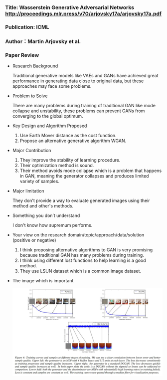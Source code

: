 ### Title: Wasserstein Generative Adversarial Networks http://proceedings.mlr.press/v70/arjovsky17a/arjovsky17a.pdf

### Publication: ICML

### Author：Martin Arjovsky et al.


### Paper Review
- Research Background

  Traditional generative models like VAEs and GANs have achieved great performance in generating data close to original data, but these approaches may face some problems.

- Problem to Solve

  There are many problems during training of traditional GAN like mode collapse and unstability, these problems can prevent GANs from converging to the global optimum.

- Key Design and Algorithm Proposed

  1. Use Earth Mover distance as the cost function.
  2. Propose an alternative generative algorithm WGAN.

- Major Contribution

  1. They improve the stability of learning procedure.
  2. Their optimization method is sound.
  3. Their method avoids mode collapse which is a problem that happens in GAN, meaning the generator collapses and produces limited variety of samples.

- Major limitation

  They don't provide a way to evaluate generated images using their method and other's methods.

- Something you don’t understand

  I don't know how supremum performs.

- Your view on the research domain/topic/approach/data/solution  (positive or negative)

  1. I think proposing alternative algorithms to GAN is very promising because traditional GAN has many problems during training.
  2. I think using different lost functions to help learning is a good method.
  3. They use LSUN dataset which is a common image dataset.

- The image which is important

  ![Image of WGAN](Yuxin/WGAN.jpg)
